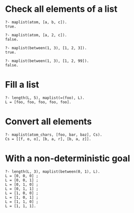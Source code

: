 # Check all elements of a list

```
?- maplist(atom, [a, b, c]).
true.

?- maplist(atom, [a, 2, c]).
false.

?- maplist(between(1, 3), [1, 2, 3]).
true.

?- maplist(between(1, 3), [1, 2, 99]).
false.
```

# Fill a list

```
?- length(L, 5), maplist(=(foo), L).
L = [foo, foo, foo, foo, foo].
```

# Convert all elements

```
?- maplist(atom_chars, [foo, bar, baz], Cs).
Cs = [[f, o, o], [b, a, r], [b, a, z]].
```

# With a non-deterministic goal

```
?- length(L, 3), maplist(between(0, 1), L).
L = [0, 0, 0] ;
L = [0, 0, 1] ;
L = [0, 1, 0] ;
L = [0, 1, 1] ;
L = [1, 0, 0] ;
L = [1, 0, 1] ;
L = [1, 1, 0] ;
L = [1, 1, 1].
```
